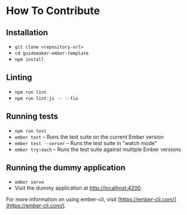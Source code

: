 # How To Contribute

## Installation

* `git clone <repository-url>`
* `cd guidemaker-ember-template`
* `npm install`

## Linting

* `npm run lint`
* `npm run lint:js -- --fix`

## Running tests

* `npm run test`
* `ember test` – Runs the test suite on the current Ember version
* `ember test --server` – Runs the test suite in "watch mode"
* `ember try:each` – Runs the test suite against multiple Ember versions

## Running the dummy application

* `ember serve`
* Visit the dummy application at [http://localhost:4200](http://localhost:4200).

For more information on using ember-cli, visit [https://ember-cli.com/](https://ember-cli.com/).
